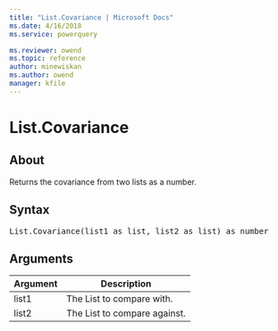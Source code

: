 ```yaml
---
title: "List.Covariance | Microsoft Docs"
ms.date: 4/16/2018
ms.service: powerquery

ms.reviewer: owend
ms.topic: reference
author: minewiskan
ms.author: owend
manager: kfile
---
```

# List.Covariance

  
## About  
Returns the covariance from two lists as a number.  
  
## Syntax

<pre>
List.Covariance(list1 as list, list2 as list) as number  
</pre>
  
## Arguments  
  
|Argument|Description|  
|------------|---------------|  
|list1|The List to compare with.|  
|list2|The List to compare against.|  
  
